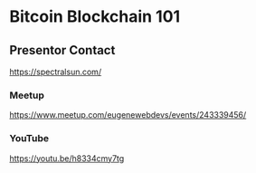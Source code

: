 # Bitcoin Blockchain 101

## Presentor Contact
https://spectralsun.com/

### Meetup
https://www.meetup.com/eugenewebdevs/events/243339456/

### YouTube
https://youtu.be/h8334cmy7tg
